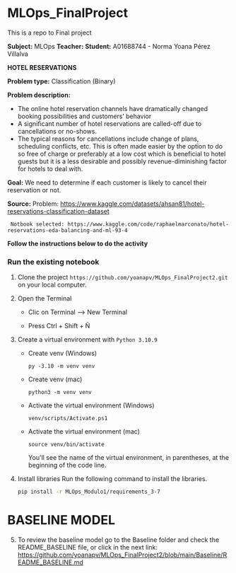 # MLOps_FinalProject
This is a repo to Final project

**Subject:** MLOps
**Teacher:** 
**Student:** A01688744 - Norma Yoana Pérez Villalva

**HOTEL RESERVATIONS**

**Problem type:** Classification (Binary)

**Problem description:**
*   The online hotel reservation channels have dramatically changed booking possibilities and customers’ behavior
*   A significant number of hotel reservations are called-off due to cancellations or no-shows.
*   The typical reasons for cancellations include change of plans, scheduling conflicts, etc. This is often made easier by the option to do so free of charge or preferably at a low cost which is beneficial to hotel guests but it is a less desirable and possibly revenue-diminishing factor for hotels to deal with.

**Goal:**
We need to determine if each customer is likely to cancel their reservation or not.

**Source:**
     Problem: https://www.kaggle.com/datasets/ahsan81/hotel-reservations-classification-dataset

     Notbook selected: https://www.kaggle.com/code/raphaelmarconato/hotel-reservations-eda-balancing-and-ml-93-4


**Follow the instructions below to do the activity**
### Run the existing notebook
1. Clone the project `https://github.com/yoanapv/MLOps_FinalProject2.git` on your local computer.
2. Open the Terminal
    * Clic on Terminal --> New Terminal

    * Press Ctrl + Shift + Ñ

3. Create a virtual environment with `Python 3.10.9`
    * Create venv (Windows)
        ```
        py -3.10 -m venv venv
        ```

    * Create venv (mac)
        ```
        python3 -m venv venv
        ```

    * Activate the virtual environment (Windows)

        ```
        venv/scripts/Activate.ps1
        ```

    * Activate the virtual environment (mac)

        ```
        source venv/bin/activate
        ```
        You'll see the name of the virtual environment, in parentheses, at the beginning of the code line.

4. Install libraries
    Run the following command to install the libraries.

    ```bash
    pip install -r MLOps_Modulo1/requirements_3-7

# BASELINE MODEL 
5. To review the baseline model go to the Baseline folder and check the README_BASELINE file, or click in the next link: https://github.com/yoanapv/MLOps_FinalProject2/blob/main/Baseline/README_BASELINE.md

